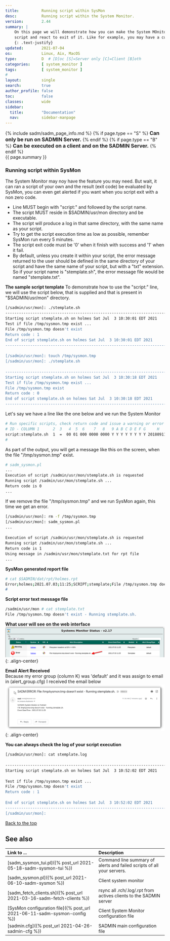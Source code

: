 ```yaml
---
title:          Running script within SysMon
desc:           Running script within the System Monitor.
version:        2.44
summary: |         
    On this page we will demonstrate how you can make the System MOnitor run one of your custom 
    script and react to exit of it. Like for example, you may have a custom script to check if an application is running or not by issuing special command. If you want to get alerted when it's  not then could or you can even run another script that would restart it for you. Keep reading we will demonstrate all of this with example.
    {: .text-justify}
updated:        2021-07-04
os:             Linux, Aix, MacOS
type:           D  # [D]oc [S]=Server only [C]=Client [B]oth
categories:     [ system_monitor ] 
tags:           [ system_monitor ] 
#
layout:         single
search:         true
author_profile: false
toc:            false
classes:        wide
sidebar:
  title:        "Documentation"
  nav:          sidebar-manpage
---
```

<a id="top_of_page"></a>

{% include sadm/sadm_page_info.md %}
{% if page.type == "S" %}
<font size="3"><strong>Can only be run on SADMIN Server.</strong></font>
{% endif %}
{% if page.type == "B" %}
<font size="3"><strong>Can be executed on a client and on the SADMIN Server.</strong></font>
{% endif %}
<br>
{{ page.summary }} 





<a id="script"></a>
### Running script within SysMon

The System Monitor may noy have the feature you may need. But wait, it can ran a script of your own 
and the result (exit code) be evaluated by SysMon, you can even get alerted if you want when you 
script exit with a non zero code.

- Line MUST begin with "script:" and followed by the script name.
- The script MUST reside in $SADMIN/usr/mon directory and be executable.
- The script will produce a log in that same directory, with the same name as your script.
- Try to get the script execution time as low as possible, remember SysMon run every 5 minutes.
- The script exit code must be '0' when it finish with success and '1' when it fail.
- By default, unless you create it within your script, the error message returned to the user should
be defined in the same directory of your script and have the same name of your script, but with a 
"txt" extension. So if your script name is "stemplate.sh", the error message file would be named 
"stemplate.txt".


**The sample script template**
To demonstrate how to use the "script:" line, we will use the script below, that is supplied and 
that is present in "$SADMIN/usr/mon" directory.

```bash
[/sadmin/usr/mon]: ./stemplate.sh
--------------------------------------------------------------------------------
Starting script stemplate.sh on holmes Sat Jul  3 10:30:01 EDT 2021
Test if file /tmp/sysmon.tmp exist ...
File /tmp/sysmon.tmp doesn't exist
Return code : 1
End of script stemplate.sh on holmes Sat Jul  3 10:30:01 EDT 2021
--------------------------------------------------------------------------------

[/sadmin/usr/mon]: touch /tmp/sysmon.tmp
[/sadmin/usr/mon]: ./stemplate.sh
 
--------------------------------------------------------------------------------
Starting script stemplate.sh on holmes Sat Jul  3 10:30:18 EDT 2021
Test if file /tmp/sysmon.tmp exist ...
File /tmp/sysmon.tmp exist
Return code : 0
End of script stemplate.sh on holmes Sat Jul  3 10:30:18 EDT 2021
--------------------------------------------------------------------------------
```

Let's say we have a line like the one below and we run the System Monitor
```bash
# Run specific scripts, check return code and issue a warning or error based on threshold
# ID - COLUMN 1      2  3   4  5  6    7   8   9 A B C D E F G     H     I     J     K     L
script:stemplate.sh  1  =  00 01 000 0000 0000 Y Y Y Y Y Y Y Y 20180911 1520 wargrp default -
#
```

As part of the output, you will get a message like this on the screen, when the file "/tmp/sysmon.tmp" 
exist.
```bash
# sadm_sysmon.pl
...
Execution of script /sadmin/usr/mon/stemplate.sh is requested
Running script /sadmin/usr/mon/stemplate.sh ... 
Return code is 0
...
```

If we remove the file "/tmp/sysmon.tmp" and we run SysMon again, this time we get an error.
```bash
[/sadmin/usr/mon]: rm -f /tmp/sysmon.tmp
[/sadmin/usr/mon]: sadm_sysmon.pl
...

Execution of script /sadmin/usr/mon/stemplate.sh is requested
Running script /sadmin/usr/mon/stemplate.sh ... 
Return code is 1
Using message in /sadmin/usr/mon/stemplate.txt for rpt file
...
```

**SysMon generated report file** 
```bash
# cat $SADMIN/dat/rpt/holmes.rpt
Error;holmes;2021.07.03;11:25;SCRIPT;stemplate;File /tmp/sysmon.tmp doesn't exist - Running stemplate.sh.;default;default
#
```

**Script error text message file**   
```bash
/sadmin/usr/mon # cat stemplate.txt
File /tmp/sysmon.tmp doesn't exist - Running stemplate.sh.
```

**What user will see on the web interface**   
![SysMon Script Report Example](/assets/img/sadm_sysmon/sadm_sysmon_script.png){: .align-center}


**Email Alert Received**   
Because my error group (column K) was 'default' and it was assign to email in (alert_group.cfg) I
received the email below
![SysMon Script Report Example](/assets/img/sadm_sysmon/sadm_sysmon_script_mail.png){: .align-center}


**You can always check the log of your script execution**
```bash
[/sadmin/usr/mon]: cat stemplate.log
 
--------------------------------------------------------------------------------
Starting script stemplate.sh on holmes Sat Jul  3 10:52:02 EDT 2021

Test if file /tmp/sysmon.tmp exist ...
File /tmp/sysmon.tmp doesn't exist
Return code : 1
 
End of script stemplate.sh on holmes Sat Jul  3 10:52:02 EDT 2021
--------------------------------------------------------------------------------
[/sadmin/usr/mon]: 
```


[Back to the top](#top_of_page)





<a id="seealso"></a>
## See also

| Link to ...| Description |  
| :--- | :--- |  
| [sadm_sysmon_tui.pl]({% post_url 2021-05-18-sadm-sysmon-tui %})                   |  Command line summary of alerts and failed scripts of all your servers.  
| [sadm_sysmon.pl]({% post_url 2021-06-10-sadm-sysmon %})                           | Client system monitor   
| [sadm_fetch_clients.sh]({% post_url 2021-03-16-sadm-fetch-clients %})               | rsync all .rch/.log/.rpt from actives clients to the SADMIN server  
| [SysMon configuration file]({% post_url 2021-06-11-sadm-sysmon-config %})         | Client System Monitor configuration file   
| [sadmin.cfg]({% post_url 2021-04-26-sadmin-cfg %})                                | SADMIN main configuration file   

